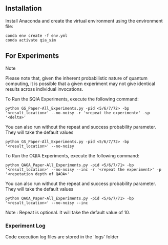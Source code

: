 
## Installation

Install Anaconda and create the virtual environment using the environment file: 
```
conda env create -f env.yml 
conda activate qia_sim
```

## For Experiments
> [!NOTE] 
> Please note that, given the inherent probabilistic nature of quantum computing, it is possible that a given experiment may not give
identical results across individual invocations.

To Run the SQIA Experiments, execute the following command:
```
python GS_Paper-All_Experiments.py -pid <5/6/7/72> -bp '<result_location>' --no-noisy -r '<repeat the experiment>' -sp '<delta>'
```
You can also run without the repeat and success probability parameter. They will take the default values
```
python GS_Paper-All_Experiments.py -pid <5/6/7/72> -bp '<result_location>' --no-noisy
```
To Run the OQIA Experiments, execute the following command:
```
python QAOA_Paper-All_Experiments.py -pid <5/6/7/71> -bp '<result_location>' --no-noisy --inc -r '<repeat the experiment>' -p '<repetation depth of QAOA>'
```
You can also run without the repeat and success probability parameter. They will take the default values
```
python QAOA_Paper-All_Experiments.py -pid <5/6/7/71> -bp '<result_location>' --no-noisy --inc
```
Note : Repeat is optional. It will take the default value of 10.

### Experiment Log 
Code execution log files are stored in the 'logs' folder 
